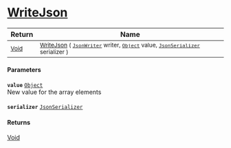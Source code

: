 # [WriteJson](./FeatureDescriptorTJsonConverter-100664136.md)



| Return | Name | 
| --- | --- | 
| <sub>[Void](https://docs.microsoft.com/en-us/dotnet/api/System.Void)</sub>| <sub>[WriteJson](./FeatureDescriptorTJsonConverter-100664136.md) ( [`JsonWriter`](./FeatureDescriptorTJsonConverter-100664136.md) writer, [`Object`](https://docs.microsoft.com/en-us/dotnet/api/System.Object) value, [`JsonSerializer`](./FeatureDescriptorTJsonConverter-100664136.md) serializer )</sub>| <br>


#### Parameters
**`value`**  [`Object`](https://docs.microsoft.com/en-us/dotnet/api/System.Object)<br>New value for the array elements<br><br>**`serializer`**  [`JsonSerializer`](./FeatureDescriptorTJsonConverter-100664136.md)<br>
#### Returns
[Void](https://docs.microsoft.com/en-us/dotnet/api/System.Void)